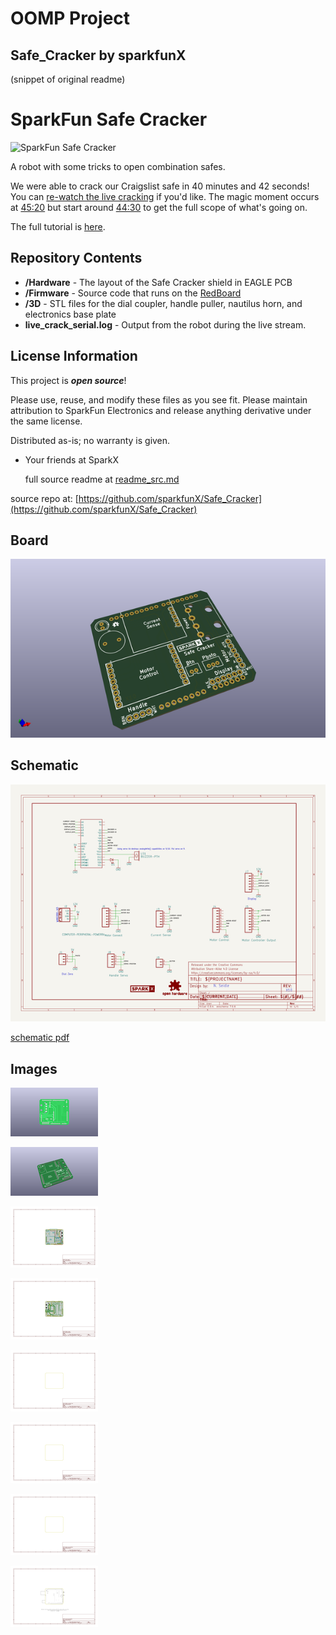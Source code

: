 # OOMP Project  
## Safe_Cracker  by sparkfunX  
  
(snippet of original readme)  
  
SparkFun Safe Cracker  
===========================================================  
  
![SparkFun Safe Cracker](https://cdn.sparkfun.com/assets/learn_tutorials/6/5/1/Cracked_Safe.jpg)  
  
A robot with some tricks to open combination safes.  
  
We were able to crack our Craigslist safe in 40 minutes and 42 seconds! You can [re-watch the live cracking](https://www.youtube.com/watch?v=AsVSEHv2N4M) if you'd like. The magic moment occurs at [45:20](https://www.youtube.com/watch?v=AsVSEHv2N4M&t=45m10s) but start around [44:30](https://www.youtube.com/watch?v=AsVSEHv2N4M&t=44m30s) to get the full scope of what's going on.  
  
The full tutorial is [here](https://learn.sparkfun.com/tutorials/building-a-safe-cracking-robot).  
  
Repository Contents  
-------------------  
  
* **/Hardware** - The layout of the Safe Cracker shield in EAGLE PCB  
* **/Firmware** - Source code that runs on the [RedBoard](https://www.sparkfun.com/products/13975)  
* **/3D** - STL files for the dial coupler, handle puller, nautilus horn, and electronics base plate  
* **live_crack_serial.log** - Output from the robot during the live stream.  
  
License Information  
-------------------  
  
This project is _**open source**_!   
  
Please use, reuse, and modify these files as you see fit. Please maintain attribution to SparkFun Electronics and release anything derivative under the same license.  
  
Distributed as-is; no warranty is given.  
  
- Your friends at SparkX  
  
  full source readme at [readme_src.md](readme_src.md)  
  
source repo at: [https://github.com/sparkfunX/Safe_Cracker](https://github.com/sparkfunX/Safe_Cracker)  
## Board  
  
[![working_3d.png](working_3d_600.png)](working_3d.png)  
## Schematic  
  
[![working_schematic.png](working_schematic_600.png)](working_schematic.png)  
  
[schematic pdf](working_schematic.pdf)  
## Images  
  
[![working_3D_bottom.png](working_3D_bottom_140.png)](working_3D_bottom.png)  
  
[![working_3D_top.png](working_3D_top_140.png)](working_3D_top.png)  
  
[![working_assembly_page_01.png](working_assembly_page_01_140.png)](working_assembly_page_01.png)  
  
[![working_assembly_page_02.png](working_assembly_page_02_140.png)](working_assembly_page_02.png)  
  
[![working_assembly_page_03.png](working_assembly_page_03_140.png)](working_assembly_page_03.png)  
  
[![working_assembly_page_04.png](working_assembly_page_04_140.png)](working_assembly_page_04.png)  
  
[![working_assembly_page_05.png](working_assembly_page_05_140.png)](working_assembly_page_05.png)  
  
[![working_assembly_page_06.png](working_assembly_page_06_140.png)](working_assembly_page_06.png)  
